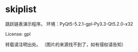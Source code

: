 skiplist
==============
跳跃链表演示程序。
环境：PyQt5-5.2.1-gpl-Py3.3-Qt5.2.0-x32

License: gpl

转载请注明出处。
（图片的来源找不到了，如有侵权请告知）
